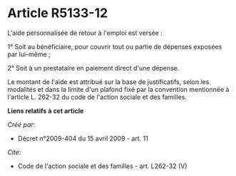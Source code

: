 # Article R5133-12

L'aide personnalisée de retour à l'emploi est versée : 

1° Soit au bénéficiaire, pour couvrir tout ou partie de dépenses exposées par lui-même ; 

2° Soit à un prestataire en paiement direct d'une dépense. 

Le montant de l'aide est attribué sur la base de justificatifs, selon les modalités et dans la limite d'un plafond fixé par
la convention mentionnée à l'article L. 262-32 du code de l'action sociale et des familles.

**Liens relatifs à cet article**

_Créé par_:

  - Décret n°2009-404 du 15 avril 2009 - art. 11

_Cite_:

  - Code de l'action sociale et des familles - art. L262-32 (V)
